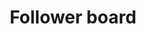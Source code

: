---
title: Follower board
layout: definition
brief: A thin board the size of the inside of a hive box that is inserted like a frame to reduce the size of the total space the bees have to occupy.  Usually done to help small colonies to have less space to protect or to help a small colony keep warm.
see_also: 
  - title: Bottling honey
    file: bottling_honey 
---